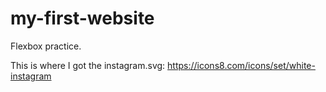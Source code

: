 # my-first-website
Flexbox practice.

This is where I got the instagram.svg:
https://icons8.com/icons/set/white-instagram
